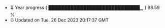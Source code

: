 - ⏳ Year progress { █████████████████████████████▁ } 98.59 %
- ⏰ Updated on Tue, 26 Dec 2023 20:17:37 GMT

